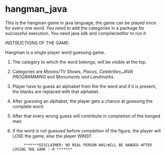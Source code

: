 # hangman_java

This is the hangman game in java language, the game can be played once for every one word.
You need to add the categories in a package for successful execution.
You need java sdk and compiler/editor to run it

INSTRUCTIONS OF THE GAME:

Hangman is a single player word guessing game.

1. The category to which the word belongs, will be visible at the top.
2. Categories are *Movies/TV Shows*, *Places*, *Celebrities*,*JAVA PROGRAMMING* and *Monuments and Landmarks*.
3. Player have to guess an alphabet from the the word and if it is present, the blanks are replaced with that alphabet.
4. After guessing an alphabet, the player gets a chance at guessing the complete word.
5. After that every wrong guess will contribute in completion of the hanged man.
6. If the word is not guessed before completion of the figure, the player will LOSE the game, else the player WINS!!

            *******DISCLAIMER: NO REAL PERSON WAS/WILL BE HANGED AFTER LOSING THE GAME :-P *******

